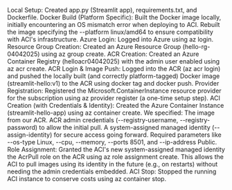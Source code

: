 Local Setup: Created app.py (Streamlit app), requirements.txt, and Dockerfile.
Docker Build (Platform Specific): Built the Docker image locally, initially encountering an OS mismatch error when deploying to ACI. Rebuilt the image specifying the --platform linux/amd64 to ensure compatibility with ACI's infrastructure.
Azure Login: Logged into Azure using az login.
Resource Group Creation: Created an Azure Resource Group (hello-rg-04042025) using az group create.
ACR Creation: Created an Azure Container Registry (helloacr04042025) with the admin user enabled using az acr create.
ACR Login & Image Push: Logged into the ACR (az acr login) and pushed the locally built (and correctly platform-tagged) Docker image (streamlit-hello:v1) to the ACR using docker tag and docker push.
Provider Registration: Registered the Microsoft.ContainerInstance resource provider for the subscription using az provider register (a one-time setup step).
ACI Creation (with Credentials & Identity): Created the Azure Container Instance (streamlit-hello-app) using az container create. We specified:
The image from our ACR.
ACR admin credentials (--registry-username, --registry-password) to allow the initial pull.
A system-assigned managed identity (--assign-identity) for secure access going forward.
Required parameters like --os-type Linux, --cpu, --memory, --ports 8501, and --ip-address Public.
Role Assignment: Granted the ACI's new system-assigned managed identity the AcrPull role on the ACR using az role assignment create. This allows the ACI to pull images using its identity in the future (e.g., on restarts) without needing the admin credentials embedded.
ACI Stop: Stopped the running ACI instance to conserve costs using az container stop.